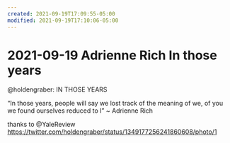 ```yaml
---
created: 2021-09-19T17:09:55-05:00
modified: 2021-09-19T17:10:06-05:00
---
```

# 2021-09-19 Adrienne Rich In those years

@holdengraber: IN THOSE YEARS 

“In those years, people will say we lost track 
of the meaning of we, of you
we found ourselves 
reduced to I”
     ~ Adrienne Rich

thanks to @YaleReview <https://twitter.com/holdengraber/status/1349177256241860608/photo/1>
